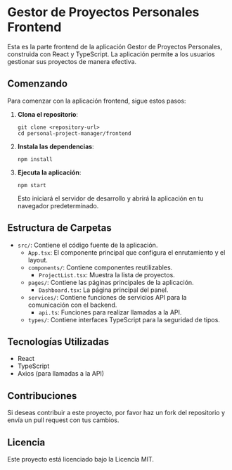 # Gestor de Proyectos Personales Frontend

Esta es la parte frontend de la aplicación Gestor de Proyectos Personales, construida con React y TypeScript. La aplicación permite a los usuarios gestionar sus proyectos de manera efectiva.

## Comenzando

Para comenzar con la aplicación frontend, sigue estos pasos:

1. **Clona el repositorio**:
   ```
   git clone <repository-url>
   cd personal-project-manager/frontend
   ```

2. **Instala las dependencias**:
   ```
   npm install
   ```

3. **Ejecuta la aplicación**:
   ```
   npm start
   ```

   Esto iniciará el servidor de desarrollo y abrirá la aplicación en tu navegador predeterminado.

## Estructura de Carpetas

- `src/`: Contiene el código fuente de la aplicación.
  - `App.tsx`: El componente principal que configura el enrutamiento y el layout.
  - `components/`: Contiene componentes reutilizables.
    - `ProjectList.tsx`: Muestra la lista de proyectos.
  - `pages/`: Contiene las páginas principales de la aplicación.
    - `Dashboard.tsx`: La página principal del panel.
  - `services/`: Contiene funciones de servicios API para la comunicación con el backend.
    - `api.ts`: Funciones para realizar llamadas a la API.
  - `types/`: Contiene interfaces TypeScript para la seguridad de tipos.

## Tecnologías Utilizadas

- React
- TypeScript
- Axios (para llamadas a la API)

## Contribuciones

Si deseas contribuir a este proyecto, por favor haz un fork del repositorio y envía un pull request con tus cambios.

## Licencia

Este proyecto está licenciado bajo la Licencia MIT.